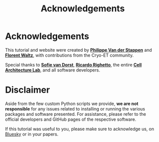 ﻿---
layout: default
title: "Acknowledgements"
nav_order: 10
---

# Acknowledgements

This tutorial and website were created by [**Philippe Van der Stappen**](https://bsky.app/profile/phaips.vd.st) and [**Florent Waltz**](https://bsky.app/profile/florentwaltz.bsky.social), with contributions from the Cryo-ET community.

Special thanks to **[Sofie van Dorst](https://bsky.app/profile/sofie-dot-rec.bsky.social)**, **[Ricardo Righetto](https://bsky.app/profile/lifeonthewedge.bsky.social)**, the entire [**Cell Architecture Lab**](https://www.cellarchlab.com/), and all software developers.

# Disclaimer

Aside from the few custom Python scripts we provide, **we are not responsible** for any issues related to installing or running 
the various packages and software presented. For assistance, please refer to the official developers and GitHub pages of the respective software.

If this tutorial was useful to you, please make sure to acknowledge us, on [Bluesky](https://bsky.app/profile/cellarchlab.com) or in your papers.
